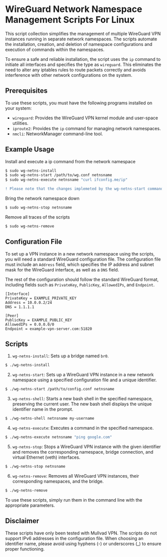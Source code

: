 # WireGuard Network Namespace Management Scripts For Linux

This script collection simplifies the management of multiple WireGuard VPN instances running in separate network namespaces. The scripts automate the installation, creation, and deletion of namespace configurations and execution of commands within the namespaces.

To ensure a safe and reliable installation, the script uses the `ip` command to initiate all interfaces and specifies the type as `wireguard`. This eliminates the need to alter any iptables rules to route packets correctly and avoids interference with other network configurations on the system.

## Prerequisites

To use these scripts, you must have the following programs installed on your system:

- `wireguard`: Provides the WireGuard VPN kernel module and user-space utilities.
- `iproute2`: Provides the `ip` command for managing network namespaces.
- `nmcli`: NetworkManager command-line tool.

## Example Usage
Install and execute a ip command from the network namespace
```bash
$ sudo wg-netns-install
$ sudo wg-netns-start /path/to/wg.conf netnsname
$ sudo wg-netns-execute netnsname "curl ifconfig.me/ip"
```
```diff
! Please note that the changes implemeted by the wg-netns-start command doesn't survive reboot.
```
Bring the network namespace down
```bash
$ sudo wg-netns-stop netnsname
```
Remove all traces of the scripts
```bash
$ sudo wg-netns-remove
```

## Configuration File

To set up a VPN instance in a new network namespace using the scripts, you will need a standard WireGuard configuration file. The configuration file must include an `Address` field, which specifies the IP address and subnet mask for the WireGuard interface, as well as a `DNS` field.

The rest of the configuration should follow the standard WireGuard format, including fields such as `PrivateKey`, `PublicKey`, `AllowedIPs`, and `Endpoint`.

```
[Interface]
PrivateKey = EXAMPLE_PRIVATE_KEY
Address = 10.0.0.2/24
DNS = 1.1.1.1

[Peer]
PublicKey = EXAMPLE_PUBLIC_KEY
AllowedIPs = 0.0.0.0/0
Endpoint = example-vpn-server.com:51820
```

## Scripts

1. `wg-netns-install`: Sets up a bridge named `br0`.

```bash
$ ./wg-netns-install
```

2. `wg-netns-start`: Sets up a WireGuard VPN instance in a new network namespace using a specified configuration file and a unique identifier.

```bash
$ ./wg-netns-start /path/to/config.conf netnsname
```

3. `wg-netns-shell`: Starts a new bash shell in the specified namespace, preserving the current user. The new bash shell displays the unique identifier name in the prompt.

```bash
$ ./wg-netns-shell netnsname my-username
```

4. `wg-netns-execute`: Executes a command in the specified namespace.

```bash
$ ./wg-netns-execute netnsname "ping google.com"
```

5. `wg-netns-stop`: Stops a WireGuard VPN instance with the given identifier and removes the corresponding namespace, bridge connection, and virtual Ethernet (veth) interfaces.

```bash
$ ./wg-netns-stop netnsname
```

6. `wg-netns-remove`: Removes all WireGuard VPN instances, their corresponding namespaces, and the bridge.

```bash
$ ./wg-netns-remove
```

To use these scripts, simply run them in the command line with the appropriate parameters.

## Disclaimer

These scripts have only been tested with Mullvad VPN. The scripts do not support IPv6 addresses in the configuration file. When choosing an identifier name, please avoid using hyphens (-) or underscores (_) to ensure proper functioning.

